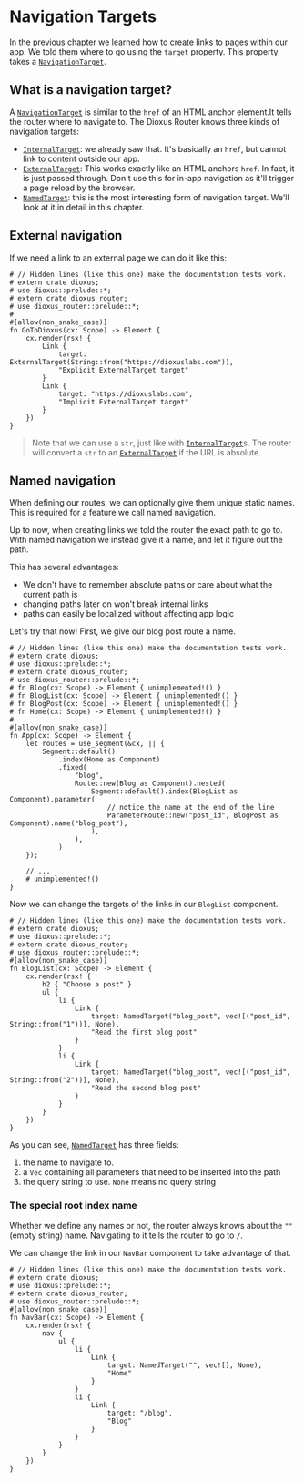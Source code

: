 # Navigation Targets
In the previous chapter we learned how to create links to pages within our app.
We told them where to go using the `target` property. This property takes a
[`NavigationTarget`].

## What is a navigation target?
A [`NavigationTarget`] is similar to the `href` of an HTML anchor element.It
tells the router where to navigate to. The Dioxus Router knows three kinds of
navigation targets:
- [`InternalTarget`]: we already saw that. It's basically an `href`, but cannot
  link to content outside our app.
- [`ExternalTarget`]: This works exactly like an HTML anchors `href`. In fact,
  it is just passed through. Don't use this for in-app navigation as it'll
  trigger a page reload by the browser.
- [`NamedTarget`]: this is the most interesting form of navigation target. We'll look
  at it in detail in this chapter.

## External navigation
If we need a link to an external page we can do it like this:
```rust,no_run
# // Hidden lines (like this one) make the documentation tests work.
# extern crate dioxus;
# use dioxus::prelude::*;
# extern crate dioxus_router;
# use dioxus_router::prelude::*;
#
#[allow(non_snake_case)]
fn GoToDioxus(cx: Scope) -> Element {
    cx.render(rsx! {
        Link {
            target: ExternalTarget(String::from("https://dioxuslabs.com")),
            "Explicit ExternalTarget target"
        }
        Link {
            target: "https://dioxuslabs.com",
            "Implicit ExternalTarget target"
        }
    })
}
```

> Note that we can use a `str`, just like with [`InternalTarget`]s. The router
> will convert a `str` to an [`ExternalTarget`] if the URL is absolute.

## Named navigation
When defining our routes, we can optionally give them unique static names. This
is required for a feature we call named navigation.

Up to now, when creating links we told the router the exact path to go to. With
named navigation we instead give it a name, and let it figure out the path.

This has several advantages:
- We don't have to remember absolute paths or care about what the current path
  is
- changing paths later on won't break internal links
- paths can easily be localized without affecting app logic

Let's try that now! First, we give our blog post route a name.
```rust,no_run
# // Hidden lines (like this one) make the documentation tests work.
# extern crate dioxus;
# use dioxus::prelude::*;
# extern crate dioxus_router;
# use dioxus_router::prelude::*;
# fn Blog(cx: Scope) -> Element { unimplemented!() }
# fn BlogList(cx: Scope) -> Element { unimplemented!() }
# fn BlogPost(cx: Scope) -> Element { unimplemented!() }
# fn Home(cx: Scope) -> Element { unimplemented!() }
#
#[allow(non_snake_case)]
fn App(cx: Scope) -> Element {
    let routes = use_segment(&cx, || {
        Segment::default()
            .index(Home as Component)
            .fixed(
                "blog",
                Route::new(Blog as Component).nested(
                    Segment::default().index(BlogList as Component).parameter(
                        // notice the name at the end of the line
                        ParameterRoute::new("post_id", BlogPost as Component).name("blog_post"),
                    ),
                ),
            )
    });

    // ...
    # unimplemented!()
}
```

Now we can change the targets of the links in our `BlogList` component.
```rust,no_run
# // Hidden lines (like this one) make the documentation tests work.
# extern crate dioxus;
# use dioxus::prelude::*;
# extern crate dioxus_router;
# use dioxus_router::prelude::*;
#[allow(non_snake_case)]
fn BlogList(cx: Scope) -> Element {
    cx.render(rsx! {
        h2 { "Choose a post" }
        ul {
            li {
                Link {
                    target: NamedTarget("blog_post", vec![("post_id", String::from("1"))], None),
                    "Read the first blog post"
                }
            }
            li {
                Link {
                    target: NamedTarget("blog_post", vec![("post_id", String::from("2"))], None),
                    "Read the second blog post"
                }
            }
        }
    })
}
```

As you can see, [`NamedTarget`] has three fields:
1. the name to navigate to.
2. a `Vec` containing all parameters that need to be inserted into the path
3. the query string to use. `None` means no query string


### The special root index name
Whether we define any names or not, the router always knows about the
`""` (empty string) name. Navigating to it tells the router to go to `/`.

We can change the link in our `NavBar` component to take advantage of that.
```rust,no_run
# // Hidden lines (like this one) make the documentation tests work.
# extern crate dioxus;
# use dioxus::prelude::*;
# extern crate dioxus_router;
# use dioxus_router::prelude::*;
#[allow(non_snake_case)]
fn NavBar(cx: Scope) -> Element {
    cx.render(rsx! {
        nav {
            ul {
                li {
                    Link {
                        target: NamedTarget("", vec![], None),
                        "Home"
                    }
                }
                li {
                    Link {
                        target: "/blog",
                        "Blog"
                    }
                }
            }
        }
    })
}
```


[`ExternalTarget`]: https://docs.rs/dioxus-router/latest/dioxus_router/navigation/enum.NavigationTarget.html#variant.ExternalTarget
[`InternalTarget`]: https://docs.rs/dioxus-router/latest/dioxus_router/navigation/enum.NavigationTarget.html#variant.InternalTarget
[`NamedTarget`]: https://docs.rs/dioxus-router/latest/dioxus_router/navigation/enum.NavigationTarget.html#variant.NamedTarget
[`NavigationTarget`]: https://docs.rs/dioxus-router/latest/dioxus_router/navigation/enum.NavigationTarget.html
